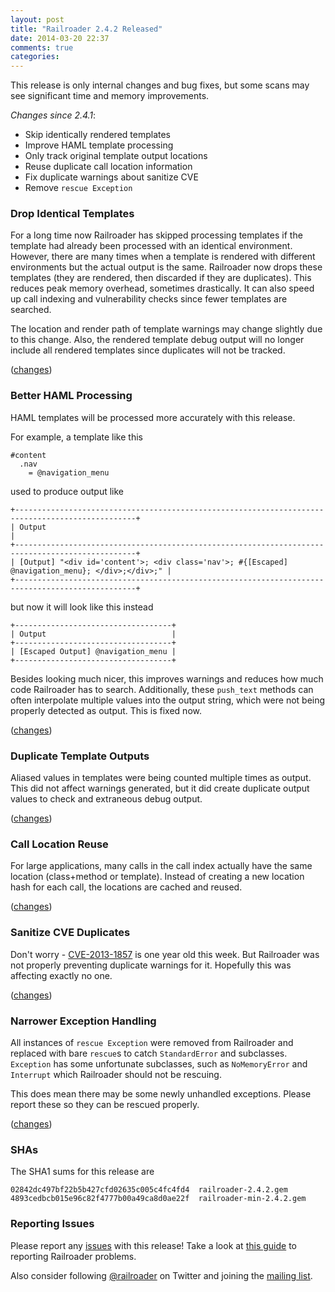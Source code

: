 ```yaml
---
layout: post
title: "Railroader 2.4.2 Released"
date: 2014-03-20 22:37
comments: true
categories: 
---
```


This release is only internal changes and bug fixes, but some scans may see significant time and memory improvements.

*Changes since 2.4.1*:

 * Skip identically rendered templates
 * Improve HAML template processing
 * Only track original template output locations
 * Reuse duplicate call location information
 * Fix duplicate warnings about sanitize CVE
 * Remove `rescue Exception`

### Drop Identical Templates

For a long time now Railroader has skipped processing templates if the template had already been processed with an identical environment. However, there are many times when a template is rendered with different environments but the actual output is the same. Railroader now drops these templates (they are rendered, then discarded if they are duplicates). This reduces peak memory overhead, sometimes drastically. It can also speed up call indexing and vulnerability checks since fewer templates are searched.

The location and render path of template warnings may change slightly due to this change. Also, the rendered template debug output will no longer include all rendered templates since duplicates will not be tracked.

([changes](https://github.com/presidentbeef/railroader/pull/442))

### Better HAML Processing

HAML templates will be processed more accurately with this release.

For example, a template like this

    #content
      .nav
        = @navigation_menu

used to produce output like

    +-------------------------------------------------------------------------------------------------+
    | Output                                                                                          |
    +-------------------------------------------------------------------------------------------------+
    | [Output] "<div id='content'>; <div class='nav'>; #{[Escaped] @navigation_menu}; </div>;</div>;" |
    +-------------------------------------------------------------------------------------------------+

but now it will look like this instead

    +-----------------------------------+
    | Output                            |
    +-----------------------------------+
    | [Escaped Output] @navigation_menu |
    +-----------------------------------+

Besides looking much nicer, this improves warnings and reduces how much code Railroader has to search. Additionally, these `push_text` methods can often interpolate multiple values into the output string, which were not being properly detected as output. This is fixed now. 

([changes](https://github.com/presidentbeef/railroader/pull/441))

### Duplicate Template Outputs 

Aliased values in templates were being counted multiple times as output. This did not affect warnings generated, but it did create duplicate output values to check and extraneous debug output.

([changes](https://github.com/presidentbeef/railroader/pull/443))

### Call Location Reuse

For large applications, many calls in the call index actually have the same location (class+method or template). Instead of creating a new location hash for each call, the locations are cached and reused.

([changes](https://github.com/presidentbeef/railroader/pull/444))

### Sanitize CVE Duplicates

Don't worry - [CVE-2013-1857](https://groups.google.com/d/msg/rubyonrails-security/zAAU7vGTPvI/1vZDWXqBuXgJ) is one year old this week. But Railroader was not properly preventing duplicate warnings for it. Hopefully this was affecting exactly no one.

([changes](https://github.com/presidentbeef/railroader/pull/445))

### Narrower Exception Handling

All instances of `rescue Exception` were removed from Railroader and replaced with bare `rescue`s to catch `StandardError` and subclasses. `Exception` has some unfortunate subclasses, such as `NoMemoryError` and `Interrupt` which Railroader should not be rescuing.

This does mean there may be some newly unhandled exceptions. Please report these so they can be rescued properly.

([changes](https://github.com/presidentbeef/railroader/pull/446))

### SHAs

The SHA1 sums for this release are

    02842dc497bf22b5b427cfd02635c005c4fc4fd4  railroader-2.4.2.gem
    4893cedbcb015e96c82f4777b00a49ca8d0ae22f  railroader-min-2.4.2.gem

### Reporting Issues

Please report any [issues](https://github.com/presidentbeef/railroader/issues) with this release! Take a look at [this guide](https://github.com/presidentbeef/railroader/wiki/How-to-Report-a-Railroader-Issue) to reporting Railroader problems.

Also consider following [@railroader](https://twitter.com/railroader) on Twitter and joining the [mailing list](http://railroaderscanner.org/contact/). 
